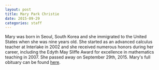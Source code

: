 ```yaml
---
layout: post
title: Mary Park Christie
date: 2015-09-29
categories: staff
---
```

Mary was born in Seoul, South Korea and she immigrated to the United States when she was nine years old. She started as an advanced calculus teacher at Interlake in 2002 and she received numerous honors during her career, including the Edyth May Sliffe Award for excellence in mathematics teaching in 2007.  She passed away on September 29th, 2015.  Mary's full obituary can be found [here](http://rep-am.com/obituaries/922902.txt).

